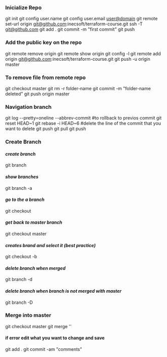 ### __Inicialize Repo__
git init
git config user.name <username>
git config user.email <user@domain>
git remote set-url origin git@github.com:inecsoft/terraform-course.git
ssh -T git@github.com
git add .
git commit -m "first commit"
git push

### __Add the public key on the repo__
git remote remove origin
git remote show origin
git config -l
git remote add origin git@github.com:inecsoft/terraform-course.git
git push -u origin master


### __To remove file from remote repo__
git checkout master
git rm -r folder-name
git commit -m "folder-name deleted"
git push origin master

### __Navigation branch__
git log --pretty=oneline --abbrev-commit
#to rollback to previos commit 
git reset HEAD~1
git rebase -i HEAD~6
#delete the line of the commit that you want to delete
git push
git pull
git push

### __Create Branch__
#### _create branch_
git branch <name of branch>
#### _show branches_
git branch -a
#### _go to the a branch_
git checkout <branch name>
#### _get back to master branch_
git checkout master
#### _creates brand and select it (best practice)_
git checkout -b <branch name>
#### _delete branch when merged_
git branch -d <branch name>
#### _delete branch when branch is not merged with master_
git branch -D <branch name>

### __Merge into master__
git checkout master
git merge '<branch name>'
#### if error edit what you want to change and save
git add .
git commit -am "comments"

